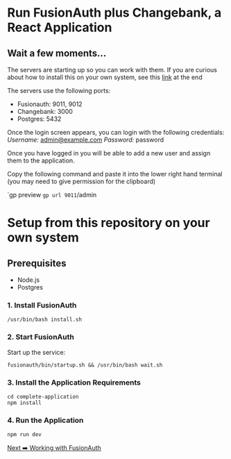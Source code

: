 # Run FusionAuth plus Changebank, a React Application<br></span>

## Wait a few moments...

The servers are starting up so you can work with them.  If you are curious about how to install this on your own system, see this [link](#steps) at the end

The servers use the following ports:
* Fusionauth: 9011, 9012
* Changebank: 3000
* Postgres: 5432

Once the login screen appears, you can login with the following credentials:
*Username:* admin@example.com
*Password:* password

Once you have logged in you will be able to add a new user and assign them to the application.

Copy the following command and paste it into the lower right hand terminal (you may need to give permission for the clipboard)

`gp preview ``gp url 9011``/admin

# Setup from this repository on your own system

## Prerequisites

* Node.js
* Postgres

### 1. Install FusionAuth

```
/usr/bin/bash install.sh
```

### 2. Start FusionAuth

Start up the service:

```
fusionauth/bin/startup.sh && /usr/bin/bash wait.sh
```

### 3. Install the Application Requirements

```
cd complete-application
npm install
```

### 4. Run the Application

```
npm run dev 
```

[Next ➡️ Working with FusionAuth](step1.md)

